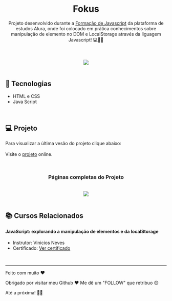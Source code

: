 <h1 align="center">Fokus</h1>
<p align="center"> Projeto desenvolvido durante a <a href="https://cursos.alura.com.br/formacao-javascript-front-end-v687029">Formação de Javascript</a> da plataforma de estudos Alura, onde foi colocado em prática conhecimentos sobre manipulação de elemento no DOM e LocalStorage através da liguagem Javascript! 💻📂✨ </p>
<br>
<br>
<div align="center">
  <a target="_blank" href="https://fokus-neon-sigma.vercel.app/">
    <img src="https://github.com/user-attachments/assets/e5df109f-dc90-4b5b-a8b1-11e8ee1d7948">
  </a>
</div>
<br>

## 🚀 Tecnologias
* HTML e CSS
* Java Script
  
<br>

## 💻 Projeto
Para visualizar a última vesão do projeto clique abaixo:
<br>
<br>
Visite o [projeto](https://fokus-neon-sigma.vercel.app/) online.

<br>

<h3 align=center>Páginas completas do Projeto</h3>

<br>

<div align="center">
    <a target="_blank" href="https://fokus-neon-sigma.vercel.app/">
    <img src="https://github.com/user-attachments/assets/4b601b07-ab3f-4bb7-9498-508b64d2a600">
    </a>
</div>

<br>

## 📚 Cursos Relacionados

#### JavaScript: explorando a manipulação de elementos e da localStorage
* Instrutor: Vinicios Neves
* Certificado: [Ver certificado](https://cursos.alura.com.br/certificate/f398a5d4-89c1-41b4-86bf-201567fdc576?lang=pt_BR)
<br>

---

Feito com muito ♥

Obrigado por visitar meu Github ♥
Me dê um "FOLLOW" que retribuo 😊

Até a próxima! 👋😊
